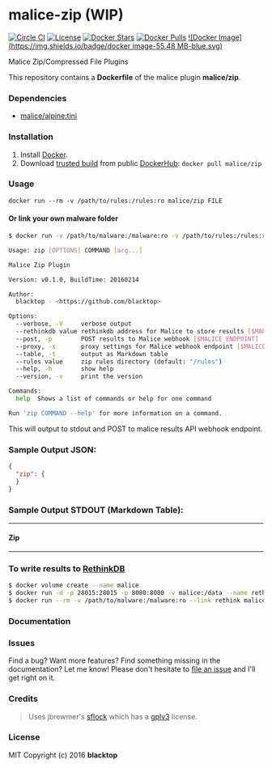 malice-zip (WIP)
================

[![Circle CI](https://circleci.com/gh/maliceio/malice-zip.png?style=shield)](https://circleci.com/gh/maliceio/malice-zip) 
[![License](http://img.shields.io/:license-mit-blue.svg)](http://doge.mit-license.org) 
[![Docker Stars](https://img.shields.io/docker/stars/malice/zip.svg)](https://hub.docker.com/r/malice/zip/) 
[![Docker Pulls](https://img.shields.io/docker/pulls/malice/zip.svg)](https://hub.docker.com/r/malice/zip/) 
[![Docker Image](https://img.shields.io/badge/docker image-55.48 MB-blue.svg)](https://hub.docker.com/r/malice/zip/)

Malice Zip/Compressed File Plugins

This repository contains a **Dockerfile** of the malice plugin **malice/zip**.

### Dependencies

-	[malice/alpine:tini](https://hub.docker.com/r/malice/alpine/)

### Installation

1.	Install [Docker](https://www.docker.io/).
2.	Download [trusted build](https://hub.docker.com/r/malice/zip/) from public [DockerHub](https://hub.docker.com): `docker pull malice/zip`

### Usage

```
docker run --rm -v /path/to/rules:/rules:ro malice/zip FILE
```

#### Or link your own malware folder

```bash
$ docker run -v /path/to/malware:/malware:ro -v /path/to/rules:/rules:ro malice/zip FILE

Usage: zip [OPTIONS] COMMAND [arg...]

Malice Zip Plugin

Version: v0.1.0, BuildTime: 20160214

Author:
  blacktop - <https://github.com/blacktop>

Options:
  --verbose, -V		verbose output
  --rethinkdb value	rethinkdb address for Malice to store results [$MALICE_RETHINKDB]
  --post, -p		POST results to Malice webhook [$MALICE_ENDPOINT]
  --proxy, -x		proxy settings for Malice webhook endpoint [$MALICE_PROXY]
  --table, -t		output as Markdown table
  --rules value		zip rules directory (default: "/rules")
  --help, -h		show help
  --version, -v		print the version

Commands:
  help	Shows a list of commands or help for one command

Run 'zip COMMAND --help' for more information on a command.
```

This will output to stdout and POST to malice results API webhook endpoint.

### Sample Output JSON:

```json
{
  "zip": {
  }
}
```

### Sample Output STDOUT (Markdown Table):

---

#### Zip

---

### To write results to [RethinkDB](https://rethinkdb.com)

```bash
$ docker volume create --name malice
$ docker run -d -p 28015:28015 -p 8080:8080 -v malice:/data --name rethink rethinkdb
$ docker run --rm -v /path/to/malware:/malware:ro --link rethink malice/zip -t FILE
```

### Documentation

### Issues

Find a bug? Want more features? Find something missing in the documentation? Let me know! Please don't hesitate to [file an issue](https://github.com/maliceio/malice-zip/issues/new) and I'll get right on it.

### Credits

> Uses jbrewmer's [sflock](https://github.com/jbremer/sflock) which has a [gplv3](https://github.com/jbremer/sflock/raw/master/docs/LICENSE) license.

### License

MIT Copyright (c) 2016 **blacktop**
